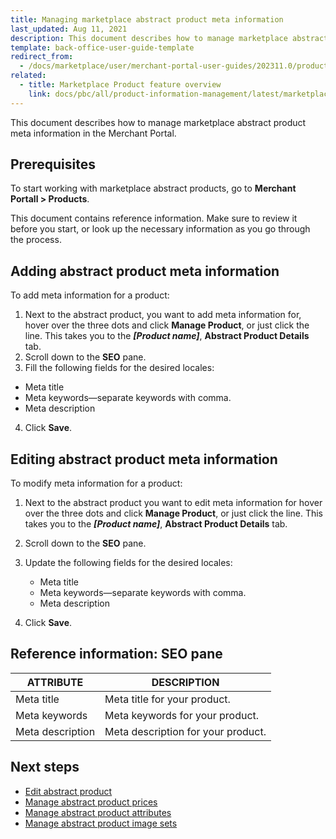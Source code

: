 ```yaml
---
title: Managing marketplace abstract product meta information
last_updated: Aug 11, 2021
description: This document describes how to manage marketplace abstract product meta information in the Merchant Portal.
template: back-office-user-guide-template
redirect_from:
  - /docs/marketplace/user/merchant-portal-user-guides/202311.0/products/abstract-products/manageing-marketplace-abstract-product-meta-information.html
related:
  - title: Marketplace Product feature overview
    link: docs/pbc/all/product-information-management/latest/marketplace/marketplace-product-feature-overview.html
---
```


This document describes how to manage marketplace abstract product meta information in the Merchant Portal.

## Prerequisites

To start working with marketplace abstract products, go to **Merchant Portall&nbsp;<span aria-label="and then">></span> Products**.

This document contains reference information. Make sure to review it before you start, or look up the necessary information as you go through the process.

## Adding abstract product meta information

To add meta information for a product:

1. Next to the abstract product, you want to add meta information for, hover over the three dots and click **Manage Product**, or just click the line. This takes you to the ***[Product name]***, **Abstract Product Details** tab.
2. Scroll down to the **SEO** pane.
3. Fill the following fields for the desired locales:
- Meta title
- Meta keywords—separate keywords with comma.
- Meta description
4. Click **Save**.  

## Editing abstract product meta information

To modify meta information for a product:

1. Next to the abstract product you want to edit meta information for hover over the three dots and click **Manage Product**, or just click the line. This takes you to the ***[Product name]***, **Abstract Product Details** tab.
2. Scroll down to the **SEO** pane.
3. Update the following fields for the desired locales:
    - Meta title
    - Meta keywords—separate keywords with comma.
    - Meta description

4. Click **Save**.  

## Reference information: SEO pane

| ATTRIBUTE        | DESCRIPTION                        |
| ---------------- | ---------------------------------- |
| Meta title       | Meta title for your product.       |
| Meta keywords    | Meta keywords for your product.    |
| Meta description | Meta description for your product. |

## Next steps

- [Edit abstract product](/docs/pbc/all/product-information-management/latest/marketplace/manage-in-the-merchant-portal/abstract-products/manage-marketplace-abstract-products.html)
- [Manage abstract product prices](/docs/pbc/all/product-information-management/latest/marketplace/manage-in-the-merchant-portal/abstract-products/manage-marketplace-abstract-product-prices.html)
- [Manage abstract product attributes](/docs/pbc/all/product-information-management/latest/marketplace/manage-in-the-merchant-portal/abstract-products/manage-marketplace-abstract-product-attributes.html)
- [Manage abstract product image sets](/docs/pbc/all/product-information-management/latest/marketplace/manage-in-the-merchant-portal/abstract-products/manage-marketplace-abstract-product-image-sets.html)
